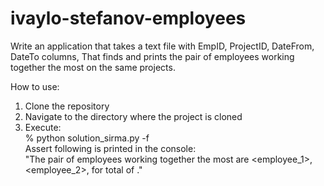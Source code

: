 # ivaylo-stefanov-employees

Write an application that takes a text file with EmpID, ProjectID, DateFrom, DateTo columns,
That finds and prints the pair of employees working together the most on the same projects.

How to use:
1. Clone the repository 
2. Navigate to the directory where the project is cloned
3. Execute:</br>
  % python solution_sirma.py -f <path to file></br>
Assert following is printed in the console:</br>
  "The pair of employees working together the most are <employee_1>, <employee_2>, for total of <num days>."
